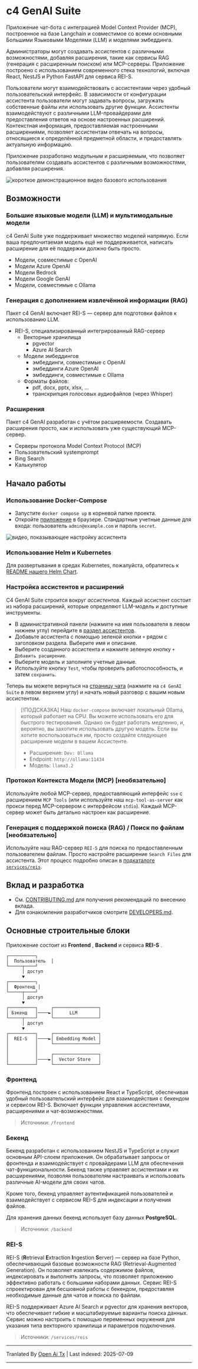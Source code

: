 # c4 GenAI Suite

Приложение чат-бота с интеграцией Model Context Provider (MCP), построенное на базе Langchain и совместимое со всеми основными Большими Языковыми Моделями (LLM) и моделями эмбеддинга.

Администраторы могут создавать ассистентов с различными возможностями, добавляя расширения, такие как сервисы RAG (генерация с расширенным поиском) или MCP-серверы. Приложение построено с использованием современного стека технологий, включая React, NestJS и Python FastAPI для сервиса REI-S.

Пользователи могут взаимодействовать с ассистентами через удобный пользовательский интерфейс. В зависимости от конфигурации ассистента пользователи могут задавать вопросы, загружать собственные файлы или использовать другие функции. Ассистенты взаимодействуют с различными LLM-провайдерами для предоставления ответов на основе настроенных расширений. Контекстная информация, предоставляемая настроенными расширениями, позволяет ассистентам отвечать на вопросы, относящиеся к определённой предметной области, и предоставлять актуальную информацию.

Приложение разработано модульным и расширяемым, что позволяет пользователям создавать ассистентов с различными возможностями, добавляя расширения.

![короткое демонстрационное видео базового использования](https://raw.githubusercontent.com/codecentric/c4-genai-suite/main/demo/preview.webp)

## Возможности

### Большие языковые модели (LLM) и мультимодальные модели

c4 GenAI Suite уже поддерживает множество моделей напрямую. Если ваша предпочитаемая модель ещё не поддерживается, написать расширение для её поддержки должно быть просто.

* Модели, совместимые с OpenAI
* Модели Azure OpenAI
* Модели Bedrock
* Модели Google GenAI
* Модели, совместимые с Ollama
### Генерация с дополнением извлечённой информации (RAG)

Пакет c4 GenAI включает REI-S — сервер для подготовки файлов к использованию LLM.

* REI-S, специализированный интегрированный RAG-сервер
  * Векторные хранилища
    * pgvector
    * Azure AI Search
  * Модели эмбеддингов
    * эмбеддинги, совместимые с OpenAI
    * эмбеддинги Azure OpenAI
    * эмбеддинги, совместимые с Ollama
  * Форматы файлов:
    * pdf, docx, pptx, xlsx, ...
    * транскрипция голосовых аудиофайлов (через Whisper)

### Расширения

Пакет c4 GenAI разработан с учётом расширяемости. Создавать расширения просто, как и использовать уже существующий MCP-сервер.

* Серверы протокола Model Context Protocol (MCP)
* Пользовательский systemprompt
* Bing Search
* Калькулятор
## Начало работы

### Использование Docker-Compose

- Запустите `docker compose up` в корневой папке проекта.
- Откройте [приложение](http://localhost:3333) в браузере. Стандартные учетные данные для входа: пользователь `admin@example.com` и пароль `secret`.

![видео, показывающее настройку ассистента](https://raw.githubusercontent.com/codecentric/c4-genai-suite/main/demo/assistants.webp)

### Использование Helm и Kubernetes

Для развертывания в средах Kubernetes, пожалуйста, обратитесь к [README нашего Helm Chart](https://raw.githubusercontent.com/codecentric/c4-genai-suite/main/./helm-chart/README.md).

### Настройка ассистентов и расширений

C4 GenAI Suite строится вокруг *ассистентов*.
Каждый ассистент состоит из набора расширений, которые определяют LLM-модель и доступные инструменты.

- В административной панели (нажмите на имя пользователя в левом нижнем углу) перейдите в [раздел ассистентов](http://localhost:3333/admin/assistants).
- Добавьте ассистента с помощью зеленой кнопки `+` рядом с заголовком раздела. Выберите имя и описание.
- Выберите созданного ассистента и нажмите зеленую кнопку `+ Добавить расширение`.
- Выберите модель и заполните учетные данные.
- Используйте кнопку `Test`, чтобы проверить работоспособность, и затем `сохранить`.

Теперь вы можете вернуться на [страницу чата](http://localhost:3333/chat) (нажмите на `c4 GenAI Suite` в левом верхнем углу) и начать новый разговор с вашим новым ассистентом.

> [!ПОДСКАЗКА]
> Наш `docker-compose` включает локальный Ollama, который работает на CPU. Вы можете использовать его для быстрого тестирования. Однако он будет работать медленно, и, вероятно, вы захотите использовать другую модель. Если вы хотите воспользоваться им, просто создайте следующее расширение модели в вашем Ассистенте.
> * Расширение: `Dev: Ollama`
> * Endpoint: `http://ollama:11434`
> * Модель: `llama3.2`
### Протокол Контекста Модели (MCP) [необязательно]

Используйте любой MCP-сервер, предоставляющий интерфейс `sse` с расширением `MCP Tools` (или используйте наш `mcp-tool-as-server` как прокси перед MCP-сервером с интерфейсом `stdio`).
Каждый MCP-сервер может быть детально настроен как расширение.

### Генерация с поддержкой поиска (RAG) / Поиск по файлам [необязательно]

Используйте наш RAG-сервер `REI-S` для поиска по предоставленным пользователем файлам. Просто настройте расширение `Search Files` для ассистента.
Этот процесс подробно описан в [подкаталоге `services/reis`](services/reis/#example-configuration-in-c4).

## Вклад и разработка

* См. [CONTRIBUTING.md](https://raw.githubusercontent.com/codecentric/c4-genai-suite/main/CONTRIBUTING.md) для получения рекомендаций по внесению вклада.
* Для ознакомления разработчиков смотрите [DEVELOPERS.md](https://raw.githubusercontent.com/codecentric/c4-genai-suite/main/DEVELOPERS.md).

## Основные строительные блоки

Приложение состоит из **Frontend** , **Backend**  и сервиса **REI-S** .

```
┌──────────┐
│  Пользователь  │
└─────┬────┘
      │ доступ
      ▼
┌──────────┐
│  Фронтенд │
└─────┬────┘
      │ доступ
      ▼
┌──────────┐     ┌─────────────────┐
│ Бэкенд   │────►│      LLM        │
└─────┬────┘     └─────────────────┘
      │ доступ
      ▼
┌──────────┐     ┌─────────────────┐
│  REI-S   │────►│ Embedding Model │
│          │     └─────────────────┘
│          │
│          │     ┌─────────────────┐
│          │────►│  Vector Store   │
└──────────┘     └─────────────────┘
```
### Фронтенд

Фронтенд построен с использованием React и TypeScript, обеспечивая удобный пользовательский интерфейс для взаимодействия с бекендом и сервисом REI-S. Включает функции управления ассистентами, расширениями и чат-возможностями.

> Источники: `/frontend`

### Бекенд

Бекенд разработан с использованием NestJS и TypeScript и служит основным API-слоем приложения. Он обрабатывает запросы от фронтенда и взаимодействует с провайдерами LLM для обеспечения чат-функциональности. Бекенд также управляет ассистентами и их расширениями, позволяя пользователям настраивать и использовать различные AI-модели для своих чатов.

Кроме того, бекенд управляет аутентификацией пользователей и взаимодействует с сервисом REI-S для индексации и получения файлов.

Для хранения данных бекенд использует базу данных **PostgreSQL**.

> Источники: `/backend`

### REI-S

REI-S (**R**etrieval **E**xtraction **I**ngestion **S**erver) — сервер на базе Python, обеспечивающий базовые возможности RAG (Retrieval-Augmented Generation). Он позволяет извлекать содержимое файлов, индексировать и выполнять запросы, что позволяет приложению эффективно работать с большими наборами данных. Сервис REI-S спроектирован для бесшовной работы с бекендом, предоставляя необходимые данные для чатов и поиска по файлам.

REI-S поддерживает Azure AI Search и pgvector для хранения векторов, что обеспечивает гибкие и масштабируемые варианты поиска данных. Сервис можно настроить с помощью переменных окружения для указания типа векторного хранилища и параметров подключения.

> Источники: `/services/reis`

---

Tranlated By [Open Ai Tx](https://github.com/OpenAiTx/OpenAiTx) | Last indexed: 2025-07-09

---